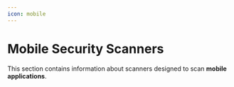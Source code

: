 ```yaml
---
icon: mobile
---
```


# Mobile Security Scanners

This section contains information about scanners designed to scan **mobile applications**.
